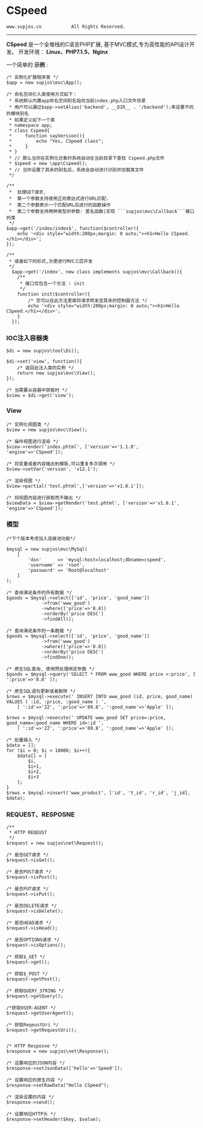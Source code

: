 # CSpeed #
	www.supjos.cn			All Rights Reserved.
------
**CSpeed** 是一个全堆栈的C语言PHP扩展, 基于MVC模式,专为高性能的API设计开发。
开发环境： **Linux、PHP7.1.5、Nginx**

一个简单的 **示例** :
	
	/* 实例化扩展程序类 */
	$app = new supjos\mvc\App();
	
	/* 命名空间引入类使用方式如下： 
     * 系统默认内置app命名空间别名指向当前index.php入口文件目录
     * 用户可以通过$app->setAlias('backend', __DIR__ . '/backend');来设置不同的模块别名
     * 如果定义如下一个类
     * namespace app;
     * class Cspeed{
     *     function sayVersion(){
     *         echo "Yes, CSpeed class";
     *     }
     * }
     * // 那么当你在实例化对象时系统自动在当前目录下查找 Cspeed.php文件
     * $speed = new \app\Cspeed();
     * // 当你设置了其余的别名后，系统会自动进行识别并加载类文件
	 */
	
	/**
	 *  处理GET请求, 
	 *  第一个参数支持使用正则表达式进行URL匹配.
	 *  第二个参数表示一个匹配URL后进行的函数操作
	 *  第二个参数支持两种类型的参数: 匿名函数|实现 ```supjos\mvc\Callback```接口的类
	 */
	$app->get('/index/index$', function($controller){
		echo '<div style="width:200px;margin: 0 auto;"><h1>Hello CSpeed.</h1></div>';
	});
	
	/**
	 * 或者如下的形式,方便进行MVC三层开发
 	 */
 	  $app->get('/index', new class implements supjos\mvc\Callback(){
 	  	/** 
 	  	 * 接口仅包含一个方法 : init
 	  	 */
 	  	function init($controller){
 	  		/* 您可以在此方法里面将请求转发至其余的控制器方法 */
 	  		echo '<div style="width:200px;margin: 0 auto;"><h1>Hello CSpeed.</h1></div>';
 	  	}
 	  });
 	  
### IOC注入容器类 ###
	
	$di = new supjos\tool\Di();
	
	$di->set('view', function(){
		/* 返回此注入类的实例 */
		return new supjos\mvc\View();
	});
	
	/* 当需要从容器中获取时 */
	$view = $di->get('view');
	
### View ###
	
	/* 实例化视图类 */
	$view = new supjos\mvc\View();
	
	/* 操作视图进行渲染 */
	$view->render('index.phtml', ['version'=>'1.1.8', 'engine'=>'CSpeed']);
	
	/* 将变量或者内容输出到模版,可以重复多次调用 */
	$view->setVar('version', 'v12.1');
	
	/* 渲染视图 */
	$view->partial('test.phtml',['version'=>'v1.8.1']);
	
	/* 将视图内容进行获取而不输出 */
	$viewData = $view->getRender('test.phtml', ['version'=>'v1.8.1', 'engine'=>'CSpeed']);
	
### 模型 ###
	
	/*下个版本考虑加入连接池功能*/

	$mysql = new supjos\mvc\MySql(
		[
			'dsn' 	   => 'mysql:host=localhost;dbname=cspeed',
			'username' => 'root',
			'password' => 'Root@localhost'
		]
	);
	
	/* 查询满足条件的所有数据 */
	$goods = $mysql->select(['id', 'price', 'good_name'])
				 ->from('www_good')
				 ->where(['price'=>'8.8])
				 ->orderBy('price DESC')
				 ->findAll();
	 
	/* 查询满足条件的一条数据 */
	$goods = $mysql->select(['id', 'price', 'good_name'])
				 ->from('www_good')
				 ->where(['price'=>'8.8])
				 ->orderBy('price DESC')
				 ->findOne();
				 
 	/* 原生SQL查询, 使用预处理绑定参数 */
	$goods = $mysql->query('SELECT * FROM www_good WHERE price >:price', [ ':price'=>'8.8' ]);
	
	/* 原生SQL语句更新或者删除 */
	$rows = $mysql->execute(' INSERT INTO www_good (id, price, good_name) VALUES ( :id, :price, :good_name ) ', 
		[ ':id'=>'22', ':price'=>'89.8', ':good_name'=>'Apple' ]);
	
	$rows = $mysql->execute(' UPDATE www_good SET price=:price, good_name=:good_name WHERE id=:id ', 
		[ ':id'=>'22', ':price'=>'89.8', ':good_name'=>'Apple' ]);
	
	/* 批量插入 */
	$data = [];
	for ($i = 0; $i < 10000; $i++){
		$data[] = [
			$i,
			$i+1,
			$i+2,
			$i+3
		];
	}
	$rows = $mysql->insert('www_product', ['id', 't_id', 'r_id', 'j_id], $data);
	
### REQUEST、RESPOSNE ###
	
	/**
	 * HTTP REQEUST
	 */
	$request = new supjos\net\Request();
	
	/* 是否GET请求 */
	$request->isGet();
	
	/* 是否POST请求 */
	$request->isPost();
	
	/* 是否PUT请求 */
	$request->isPut();
	
	/* 是否DELETE请求 */
	$request->isDelete();
	
	/* 是否HEAD请求 */
	$request->isHead();
	
	/* 是否OPTIONS请求 */
	$request->isOptions();
	
	/* 获取$_GET */
	$request->get();
	
	/* 获取$_POST */
	$request->getPost();
	
	/* 获取QUERY_STRING */
	$request->getQuery();
	
	/*获取USER-AGENT */
	$request->getUserAgent();
	
	/* 获取ReqeustUri */
	$request->getRequestUri();
	
	
	/* HTTP Resposne */
	$response = new supjos\net\Response();
	
	/* 设置响应的JSON内容 */
	$response->setJsonData(['hello'=>'Speed']);
	
	/* 设置响应的原生内容 */
	$response->setRawData("Hello CSpeed");
	
	/* 渲染设置的内容 */
	$response->send();
	
	/* 设置响应HTTP头 */
	$response->setHeader($key, $value);


	
	
	






















	
